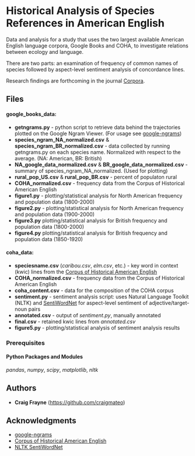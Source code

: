 # Historical Analysis of Species References in American English 

Data and analysis for a study that uses the two largest available American English language corpora, Google Books and COHA, to investigate relations between ecology and language. 

There are two parts: an examination of frequency of common names of species followed by aspect-level sentiment analysis of concordance lines.

Research findings are forthcoming in the journal [Corpora](https://www.euppublishing.com/loi/COR). 

## Files

#### google_books_data:
* **getngrams.py** - python script to retrieve data behind the trajectories plotted on the Google Ngram Viewer. (For usage see [google-ngrams](https://github.com/econpy/google-ngrams))
* **species_ngram_NA_normalized.csv** & **species_ngram_BR_normalized.csv** - data collected by running getngrams.py on each species name. Normalized with respect to the average. (NA: American, BR: British)  
* **NA_google_data_normalized.csv** & **BR_google_data_normalized.csv** - summary of species_ngram_NA_normalized. (Used for plotting) 
* **rural_pop_US.csv** & **rural_pop_BR.csv** - percent of populaton rural
* **COHA_normalized.csv** - frequency data from the Corpus of Historical American English
* **figure1.py** - plotting/statistical analysis for North American frequency and population data (1800-2000)
* **figure2.py** - plotting/statistical analysis for North American frequency and population data (1900-2000)
* **figure3.py** plotting/statistical analysis for British frequency and population data (1800-2000) 
* **figure4.py** plotting/statistical analysis for British frequency and population data (1850-1920)

#### coha_data:
* **speciesname.csv** (*caribou.csv*, *elm.csv*, etc.) - key word in context (kwic) lines from the [Corpus of Historical American English](https://corpus.byu.edu/coha/)
* **COHA_normalized.csv** - frequency data from the Corpus of Historical American English
* **coha_content.csv** - data for the composition of the COHA corpus
* **sentiment.py** - sentiment analysis script: uses Natural Language Toolkit (NLTK) and [SentiWordNet](http://www.nltk.org/_modules/nltk/corpus/reader/sentiwordnet.html) for aspect-level sentiment of adjective/target-noun pairs  
* **annotated.csv** - output of *sentiment.py*, manually annotated
* **final.csv** - retained kwic lines from *annotated.csv*
* **figure5.py** - plotting/statistical analysis of sentiment analysis results  

### Prerequisites

#### Python Packages and Modules
*pandas*, *numpy*, *scipy*, *matplotlib*, *nltk*

## Authors

* **Craig Frayne** (https://github.com/craigmateo)

## Acknowledgments

* [google-ngrams](https://github.com/econpy/google-ngrams) 
* [Corpus of Historical American English](https://corpus.byu.edu/coha/)
* [NLTK SentiWordNet](http://www.nltk.org/_modules/nltk/corpus/reader/sentiwordnet.html)
